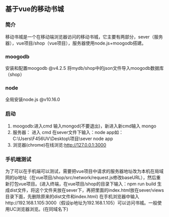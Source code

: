 ## 基于vue的移动书城
### 简介
移动书城是一个在移动端浏览器访问的移动书城，它主要有两部分，sever（服务器），vue项目/shop（vue项目），服务器使用node.js+moogodb搭建。

### moogodb
安装和配置moogodb @v4.2.5
将mydb/shop中的json文件导入moogodb数据库（shop）
### node
全局安装node.js @v10.16.0

### 启动
1. moogodb:进入cmd 输入mongod(不要退出)，新进入新cmd输入 mongo 
2. 服务器： 进入 cmd 在sever文件下输入：node app如：C:\Users\F456UV\Desktop\项目\sever node app
3. 浏览器(chrome)在线浏览:http://127.0.0.1:3000

### 手机端测试
为了可以在手机端可以测试，需要把vue项目中请求的服务器地址改为本机在局域网的ip地址（在vue项目/shop/src/network/request.js修改baseURL），然后重新打包vue项目。(进入终端，在vue项目/shop的目录下输入：npm run build  生成dist文件，将这个文件夹放在sever下，再把里面的index.html放在sever/views目录下面，先删除原来的dist文件和index.html)
在手机浏览器中输入http://192.168.1.105:3000（假设ip地址为192.168.1.105）可以访问书城。一般使用UC浏览器浏览。(在同域名下)